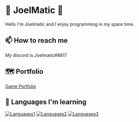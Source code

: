 
# 👋 JoelMatic 👋

Hello I'm Joelmatic and I enjoy programming in my spare time.


## 📫 How to reach me

My discord is Joelmatic#8817


## 🗺 Portfolio

[Game Portfolio](https://joelmatic.itch.io/)
## 📕 Languages I'm learning


[![Languages1](https://img.shields.io/badge/-C%23-blue)]()
[![Languages2](https://img.shields.io/badge/-HTML-brightgreen)]()
[![Languages3](https://img.shields.io/badge/-CSS-orange)]()

